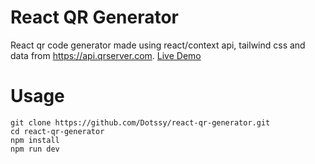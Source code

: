 # React QR Generator

React qr code generator made using react/context api, tailwind css and data from https://api.qrserver.com. [Live Demo](https://react-qr-generator-blond.vercel.app/)

# Usage

```
git clone https://github.com/Dotssy/react-qr-generator.git
cd react-qr-generator
npm install
npm run dev
```
